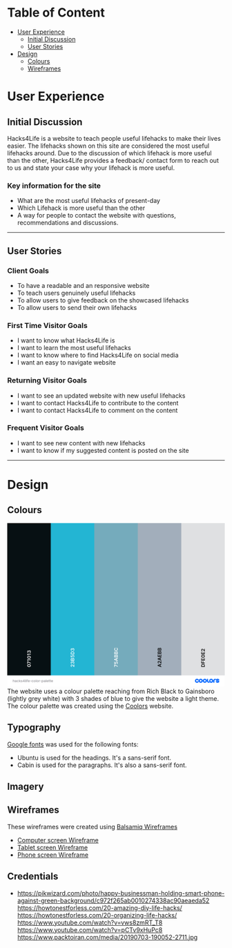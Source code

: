 
# Table of Content
- [User Experience](#user-experience)
  * [Initial Discussion](#initial-discussion)
  * [User Stories](#user-stories)
- [Design](#design)
  * [Colours](#colours)
  * [Wireframes](#wireframes)

# User Experience

## Initial Discussion
Hacks4Life is a website to teach people useful lifehacks to make their lives easier. 
The lifehacks shown on this site are considered the most useful lifehacks around.
Due to the discussion of which lifehack is more useful than the other, Hacks4Life provides a feedback/ contact form to reach out to us and state your case why your lifehack is more useful.

### Key information for the site
* What are the most useful lifehacks of present-day
* Which Lifehack is more useful than the other
* A way for people to contact the website with questions, recommendations and discussions.
---
## User Stories

### Client Goals
* To have a readable and an responsive website 
* To teach users genuinely useful lifehacks
* To allow users to give feedback on the showcased lifehacks
* To allow users to send their own lifehacks 

### First Time Visitor Goals
* I want to know what Hacks4Life is
* I want to learn the most useful lifehacks
* I want to know where to find Hacks4Life on social media
* I want an easy to navigate website

### Returning Visitor Goals
* I want to see an updated website with new useful lifehacks
* I want to contact Hacks4Life to contribute to the content
* I want to contact Hacks4Life to comment on the content

### Frequent Visitor Goals
* I want to see new content with new lifehacks
* I want to know if my suggested content is posted on the site

---

# Design
## Colours
![Hacks4Life Colour Palette](wireframes/hacks4life-color-palette.png)
The website uses a colour palette reaching from Rich Black to Gainsboro (lightly grey white) with 3 shades of blue to give the website a light theme. The colour palette was created using the [Coolors](https://coolors.co/) website.

## Typography
[Google fonts](https://fonts.google.com/) was used for the following fonts:
* Ubuntu is used for the headings. It's a sans-serif font.
* Cabin is used for the paragraphs. It's also a sans-serif font.

## Imagery

## Wireframes
These wireframes were created using [Balsamiq Wireframes](https://balsamiq.com/wireframes/)
* [Computer screen Wireframe](https://github.com/Jdzelhorst/Hacks4Life/blob/main/wireframes/hacks4life-computer-screen.png)
* [Tablet screen Wireframe](https://github.com/Jdzelhorst/Hacks4Life/blob/main/wireframes/hacks4life-tablet-screen.png)
* [Phone screen Wireframe](https://github.com/Jdzelhorst/Hacks4Life/blob/main/wireframes/hacks4life-phone-screen.png)

## Credentials
* https://pikwizard.com/photo/happy-businessman-holding-smart-phone-against-green-background/c972f265ab0010274338ac90aeaeda52
https://howtonestforless.com/20-amazing-diy-life-hacks/
https://howtonestforless.com/20-organizing-life-hacks/
https://www.youtube.com/watch?v=vws8zmRT_T8
https://www.youtube.com/watch?v=pCTv9xHuPc8
https://www.packtoiran.com/media/20190703-190052-2711.jpg

